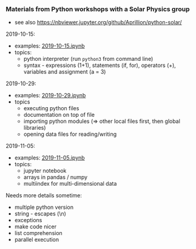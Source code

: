 ### Materials from Python workshops with a Solar Physics group

* see also https://nbviewer.jupyter.org/github/Aprillion/python-solar/

2019-10-15:
* examples: [2019-10-15.ipynb](2019-10-15.ipynb)
* topics:
  * python interpreter (run `python3` from command line)
  * syntax - expressions (1+1), statements (if, for), operators (+), variables and assignment (a = 3)


2019-10-29:
* examples: [2019-10-29.ipynb](2019-10-29.ipynb)
* topics
  * executing python files
  * documentation on top of file
  * importing python modules (=> other local files first, then global libraries)
  * opening data files for reading/writing

2019-11-05:
* examples: [2019-11-05.ipynb](2019-11-05.ipynb)
* topics:
  * jupyter notebook
  * arrays in pandas / numpy
  * multiindex for multi-dimensional data


Needs more details sometime:
* multiple python version
* string - escapes (\n)
* exceptions
* make code nicer
* list comprehension
* parallel execution
